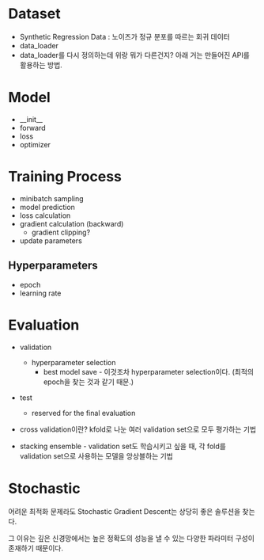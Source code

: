 # Dataset

- Synthetic Regression Data : 노이즈가 정규 분포를 따르는 회귀 데이터
- data_loader
- data_loader를 다시 정의하는데 위랑 뭐가 다른건지? 아래 거는 만들어진 API를 활용하는 방법.

# Model

- \_\_init__
- forward
- loss
- optimizer

# Training Process

- minibatch sampling
- model prediction
- loss calculation
- gradient calculation (backward)
	- gradient clipping?
- update parameters

## Hyperparameters

- epoch
- learning rate

# Evaluation

- validation
	- hyperparameter selection
		- best model save - 이것조차 hyperparameter selection이다. (최적의 epoch을 찾는 것과 같기 때문.)
- test
	- reserved for the final evaluation

- cross validation이란? kfold로 나눈 여러 validation set으로 모두 평가하는 기법
- stacking ensemble - validation set도 학습시키고 싶을 때, 각 fold를 validation set으로 사용하는 모델을 앙상블하는 기법

# Stochastic

어려운 최적화 문제라도 Stochastic Gradient Descent는 상당히 좋은 솔루션을 찾는다.

그 이유는 깊은 신경망에서는 높은 정확도의 성능을 낼 수 있는 다양한 파라미터 구성이 존재하기 때문이다.